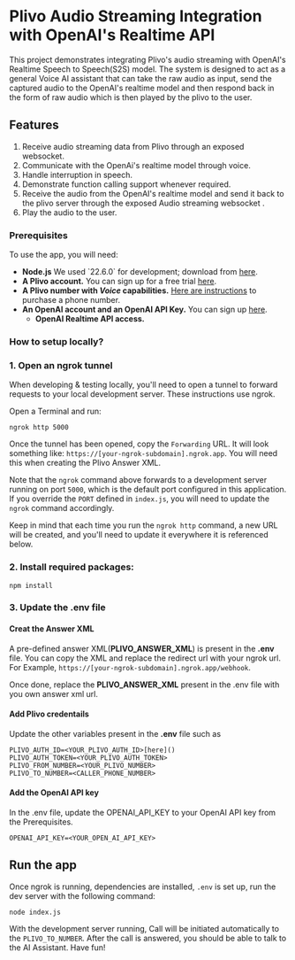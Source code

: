 # Plivo Audio Streaming Integration with OpenAI's Realtime API

This project demonstrates integrating Plivo's audio streaming with OpenAI's Realtime Speech to Speech(S2S) model. The system is designed to act as a general Voice AI assistant that can take the raw audio as input, send the captured audio to the OpenAI's realtime model and then respond back in the form of raw audio which is then played by the plivo to the user.

## Features

1. Receive audio streaming data from Plivo through an exposed websocket.
2. Communicate with the OpenAi's realtime model through voice.
3. Handle interruption in speech.
4. Demonstrate function calling support whenever required.
5. Receive the audio from the OpenAI's realtime model and send it back to the plivo server through the exposed Audio streaming websocket .
6. Play the audio to the user.

### Prerequisites
To use the app, you will  need:

- **Node.js** We used \`22.6.0\` for development; download from [here](https://nodejs.org/).
- **A Plivo account.** You can sign up for a free trial [here](https://console.plivo.com/accounts/request-trial/).
- **A Plivo number with _Voice_ capabilities.** [Here are instructions](https://www.plivo.com/docs/numbers/guides/buy-a-number/) to purchase a phone number.
- **An OpenAI account and an OpenAI API Key.** You can sign up [here](https://platform.openai.com/).
  - **OpenAI Realtime API access.**

### How to setup locally?

### 1. Open an ngrok tunnel
When developing & testing locally, you'll need to open a tunnel to forward requests to your local development server. These instructions use ngrok.

Open a Terminal and run:
```
ngrok http 5000
```

Once the tunnel has been opened, copy the `Forwarding` URL. It will look something like: `https://[your-ngrok-subdomain].ngrok.app`. You will
need this when creating the Plivo Answer XML.

Note that the `ngrok` command above forwards to a development server running on port `5000`, which is the default port configured in this application. If
you override the `PORT` defined in `index.js`, you will need to update the `ngrok` command accordingly.

Keep in mind that each time you run the `ngrok http` command, a new URL will be created, and you'll need to update it everywhere it is referenced below.

### 2. Install required packages: 
```
npm install
```

### 3. Update the .env file

#### Creat the Answer XML
A pre-defined answer XML(**PLIVO_ANSWER_XML**) is present in the **.env** file. You can copy the XML and replace the redirect url with your ngrok url. For Example, `https://[your-ngrok-subdomain].ngrok.app/webhook`.

Once done, replace the **PLIVO_ANSWER_XML** present in the .env file with you own answer xml url.

#### Add Plivo credentails
Update the other variables present in the **.env** file such as

```
PLIVO_AUTH_ID=<YOUR_PLIVO_AUTH_ID>[here]()
PLIVO_AUTH_TOKEN=<YOUR_PLIVO_AUTH_TOKEN>
PLIVO_FROM_NUMBER=<YOUR_PLIVO_NUMBER>
PLIVO_TO_NUMBER=<CALLER_PHONE_NUMBER>
```

#### Add the OpenAI API key
In the .env file, update the OPENAI_API_KEY to your OpenAI API key from the Prerequisites.

```
OPENAI_API_KEY=<YOUR_OPEN_AI_API_KEY>
```

## Run the app
Once ngrok is running, dependencies are installed,  `.env` is set up, run the dev server with the following command:
```
node index.js
```

With the development server running, Call will be initiated automatically to the `PLIVO_TO_NUMBER`. After the call is answered, you should be able to talk to the AI Assistant. Have fun!

